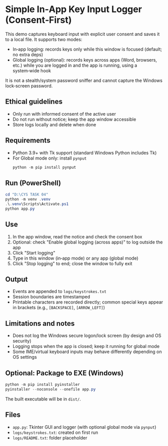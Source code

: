 # Simple In‑App Key Input Logger (Consent‑First)

This demo captures keyboard input with explicit user consent and saves it to a local file. It supports two modes:
- In‑app logging: records keys only while this window is focused (default; no extra deps)
- Global logging (optional): records keys across apps (Word, browsers, etc.) while you are logged in and the app is running, using a system‑wide hook

It is not a stealth/system password sniffer and cannot capture the Windows lock‑screen password.

## Ethical guidelines
- Only run with informed consent of the active user
- Do not run without notice; keep the app window accessible
- Store logs locally and delete when done

## Requirements
- Python 3.9+ with Tk support (standard Windows Python includes Tk)
- For Global mode only: install `pynput`
  ```powershell
  python -m pip install pynput
  ```

## Run (PowerShell)
```powershell
cd "D:\CYS TASK 04"
python -m venv .venv
.\.venv\Scripts\Activate.ps1
python app.py
```

## Use
1. In the app window, read the notice and check the consent box
2. Optional: check "Enable global logging (across apps)" to log outside the app
3. Click "Start logging"
4. Type in this window (in‑app mode) or any app (global mode)
5. Click "Stop logging" to end; close the window to fully exit

## Output
- Events are appended to `logs/keystrokes.txt`
- Session boundaries are timestamped
- Printable characters are recorded directly; common special keys appear in brackets (e.g., `[BACKSPACE]`, `[ARROW_LEFT]`)

## Limitations and notes
- Does not log the Windows secure logon/lock screen (by design and OS security)
- Logging stops when the app is closed; keep it running for global mode
- Some IME/virtual keyboard inputs may behave differently depending on OS settings

## Optional: Package to EXE (Windows)
```powershell
python -m pip install pyinstaller
pyinstaller --noconsole --onefile app.py
```
The built executable will be in `dist/`.

## Files
- `app.py`: Tkinter GUI and logger (with optional global mode via `pynput`)
- `logs/keystrokes.txt`: created on first run
- `logs/README.txt`: folder placeholder
